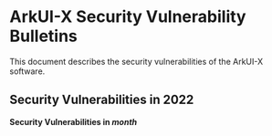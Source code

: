 # ArkUI-X Security Vulnerability Bulletins

This document describes the security vulnerabilities of the ArkUI-X software.

## Security Vulnerabilities in 2022
**Security Vulnerabilities in *month*** 
